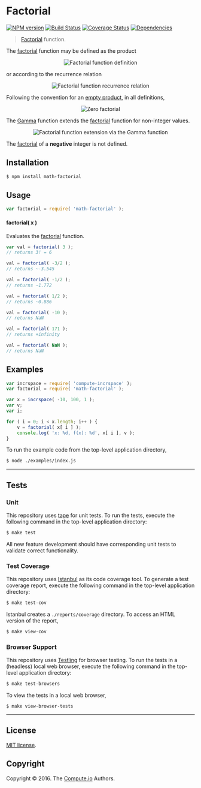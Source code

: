 Factorial
===
[![NPM version][npm-image]][npm-url] [![Build Status][build-image]][build-url] [![Coverage Status][coverage-image]][coverage-url] [![Dependencies][dependencies-image]][dependencies-url]

> [Factorial][factorial-function] function.

The [factorial][factorial-function] function may be defined as the product

<div class="equation" align="center" data-raw-text="n! = \prod_{k=1}^n k" data-equation="eq:factorial_function">
	<img src="https://cdn.rawgit.com/math-io/factorial/87f777e5d721ed922fc1176aea23f94f043922d2/docs/img/product.svg" alt="Factorial function definition">
	<br>
</div>

or according to the recurrence relation

<div class="equation" align="center" data-raw-text="n! = \begin{cases}1 &amp; \textrm{if } n = 0,\\(n-1)! \times n &amp; \textrm{if } n > 1\end{cases}" data-equation="eq:factorial_recurrence_relation">
	<img src="https://cdn.rawgit.com/math-io/factorial/87f777e5d721ed922fc1176aea23f94f043922d2/docs/img/recurrence_relation.svg" alt="Factorial function recurrence relation">
	<br>
</div>

Following the convention for an [empty product][empty-product], in all definitions, 

<div class="equation" align="center" data-raw-text="0! = 1" data-equation="eq:zero_factorial">
	<img src="https://cdn.rawgit.com/math-io/factorial/87f777e5d721ed922fc1176aea23f94f043922d2/docs/img/zero_factorial.svg" alt="Zero factorial">
	<br>
</div>

The [Gamma][gamma-function] function extends the [factorial][factorial-function] function for non-integer values.

<div class="equation" align="center" data-raw-text="n! = \Gamma(n+1)" data-equation="eq:factorial_function_and_gamma">
	<img src="https://cdn.rawgit.com/math-io/factorial/87f777e5d721ed922fc1176aea23f94f043922d2/docs/img/gamma.svg" alt="Factorial function extension via the Gamma function">
	<br>
</div>

The [factorial][factorial-function] of a __negative__ integer is not defined.


## Installation

``` bash
$ npm install math-factorial
```


## Usage

``` javascript
var factorial = require( 'math-factorial' );
```


#### factorial( x )

Evaluates the [factorial][factorial-function] function.

``` javascript
var val = factorial( 3 );
// returns 3! = 6

val = factorial( -3/2 );
// returns ~-3.545

val = factorial( -1/2 );
// returns ~1.772

val = factorial( 1/2 );
// returns ~0.886

val = factorial( -10 );
// returns NaN

val = factorial( 171 );
// returns +infinity

val = factorial( NaN );
// returns NaN
```


## Examples

``` javascript
var incrspace = require( 'compute-incrspace' );
var factorial = require( 'math-factorial' );

var x = incrspace( -10, 100, 1 );
var v;
var i;

for ( i = 0; i < x.length; i++ ) {
	v = factorial( x[ i ] );
	console.log( 'x: %d, f(x): %d', x[ i ], v );
}
```

To run the example code from the top-level application directory,

``` bash
$ node ./examples/index.js
```


---
## Tests

### Unit

This repository uses [tape][tape] for unit tests. To run the tests, execute the following command in the top-level application directory:

``` bash
$ make test
```

All new feature development should have corresponding unit tests to validate correct functionality.


### Test Coverage

This repository uses [Istanbul][istanbul] as its code coverage tool. To generate a test coverage report, execute the following command in the top-level application directory:

``` bash
$ make test-cov
```

Istanbul creates a `./reports/coverage` directory. To access an HTML version of the report,

``` bash
$ make view-cov
```


### Browser Support

This repository uses [Testling][testling] for browser testing. To run the tests in a (headless) local web browser, execute the following command in the top-level application directory:

``` bash
$ make test-browsers
```

To view the tests in a local web browser,

``` bash
$ make view-browser-tests
```

<!-- [![browser support][browsers-image]][browsers-url] -->


---
## License

[MIT license](http://opensource.org/licenses/MIT).


## Copyright

Copyright &copy; 2016. The [Compute.io][compute-io] Authors.


[npm-image]: http://img.shields.io/npm/v/math-factorial.svg
[npm-url]: https://npmjs.org/package/math-factorial

[build-image]: http://img.shields.io/travis/math-io/factorial/master.svg
[build-url]: https://travis-ci.org/math-io/factorial

[coverage-image]: https://img.shields.io/codecov/c/github/math-io/factorial/master.svg
[coverage-url]: https://codecov.io/github/math-io/factorial?branch=master

[dependencies-image]: http://img.shields.io/david/math-io/factorial.svg
[dependencies-url]: https://david-dm.org/math-io/factorial

[dev-dependencies-image]: http://img.shields.io/david/dev/math-io/factorial.svg
[dev-dependencies-url]: https://david-dm.org/dev/math-io/factorial

[github-issues-image]: http://img.shields.io/github/issues/math-io/factorial.svg
[github-issues-url]: https://github.com/math-io/factorial/issues

[tape]: https://github.com/substack/tape
[istanbul]: https://github.com/gotwarlost/istanbul
[testling]: https://ci.testling.com

[compute-io]: https://github.com/compute-io/
[gamma-function]: https://github.com/math-io/gamma
[factorial-function]: https://en.wikipedia.org/wiki/Factorial
[empty-product]: https://en.wikipedia.org/wiki/Empty_product
